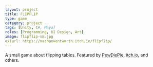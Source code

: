 ```yaml
---
layout: project
title: FLIPFLIP
type: game
category: project
tags: [Unity, C#, Maya]
roles: [Programming, UI Design, Art]
image: flipflip-sm.jpg
exturl: https://nathanwentworth.itch.io/flipflip/
---
```

A small game about flipping tables. Featured by [PewDiePie](https://youtu.be/n5nPR4rmBu0?t=157), [itch.io](https://twitter.com/itchio/status/584928245214089217), and others.